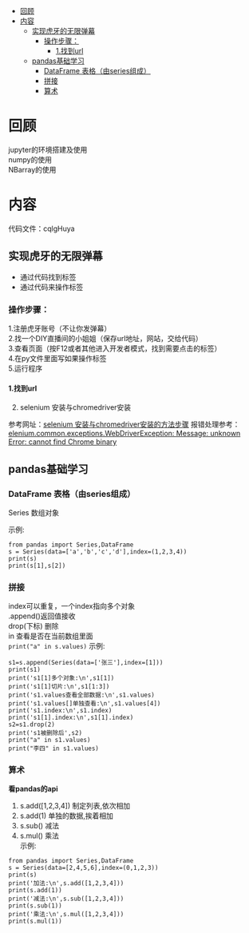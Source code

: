 
<!-- TOC -->

- [回顾](#回顾)
- [内容](#内容)
    - [实现虎牙的无限弹幕](#实现虎牙的无限弹幕)
        - [操作步骤：](#操作步骤)
            - [1.找到url](#1找到url)
    - [pandas基础学习](#pandas基础学习)
        - [DataFrame 表格（由series组成）](#dataframe-表格由series组成)
        - [拼接](#拼接)
        - [算术](#算术)

<!-- /TOC -->
# 回顾
jupyter的环境搭建及使用   
numpy的使用    
NBarray的使用    

# 内容    
代码文件：cqlgHuya



## 实现虎牙的无限弹幕
- 通过代码找到标签    
- 通过代码来操作标签    
### 操作步骤：    
1.注册虎牙账号（不让你发弹幕）    
2.找一个DIY直播间的小姐姐（保存url地址，网站，交给代码）   
3.查看页面（按F12或者其他进入开发者模式，找到需要点击的标签）    
4.在py文件里面写如果操作标签     
5.运行程序       
#### 1.找到url



2. selenium 安装与chromedriver安装

参考网址：[selenium 安装与chromedriver安装的方法步骤](https://www.jb51.net/article/162905.htm "https://www.jb51.net/article/162905.htm")
报错处理参考：[elenium.common.exceptions.WebDriverException: Message: unknown Error: cannot find Chrome binary](https://www.cnblogs.com/yhleng/p/9503819.html "https://www.cnblogs.com/yhleng/p/9503819.html")




## pandas基础学习
### DataFrame 表格（由series组成）
Series  数组对象


示例:    
```
from pandas import Series,DataFrame
s = Series(data=['a','b','c','d'],index=(1,2,3,4))
print(s)
print(s[1],s[2])
```   
### 拼接
index可以重复，一个index指向多个对象   
 .append()返回值接收    
drop(下标) 删除    
in 查看是否在当前数组里面      
`print("a" in s.values)`
示例:    
```
s1=s.append(Series(data=['张三'],index=[1]))
print(s1)
print('s1[1]多个对象:\n',s1[1])
print('s1[1]切片:\n',s1[1:3])
print('s1.values查看全部数据:\n',s1.values)
print('s1.values[]单独查看:\n',s1.values[4])
print('s1.index:\n',s1.index)
print('s1[1].index:\n',s1[1].index)
s2=s1.drop(2)
print('s1被删除后',s2)
print("a" in s1.values)
print("李四" in s1.values)
```    
### 算术
**看pandas的api**
1. s.add([1,2,3,4]) 制定列表,依次相加   
2. s.add(1)          单独的数据,挨着相加    
3. s.sub()  减法    
4. s.mul()  乘法    
示例:    
```
from pandas import Series,DataFrame
s = Series(data=[2,4,5,6],index=(0,1,2,3))
print(s)
print('加法:\n',s.add([1,2,3,4]))
print(s.add(1))
print('减法:\n',s.sub([1,2,3,4]))
print(s.sub(1))
print('乘法:\n',s.mul([1,2,3,4]))
print(s.mul(1))
``` 
